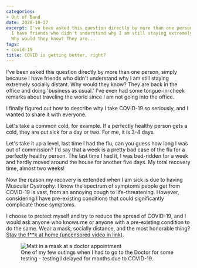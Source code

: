 ```yaml
---
categories:
- Out of Band
date: 2020-10-27
excerpt: I've been asked this question directly by more than one person, simply because
  I have friends who didn't understand why I am still staying extremely socially distant.
  Why would they know? They are...
tags:
- covid-19
title: COVID is getting better, right?
---
```


I've been asked this question directly by more than one person, simply because I have friends who didn't understand why I am still staying extremely socially distant. Why would they know? They are back in the office and doing 'business as usual.' I've even had some tongue-in-cheek remarks about traveling the world since I am not going into the office.

I finally figured out how to describe why I take COVID-19 so seriously, and I wanted to share it with everyone.

Let's take a common cold, for example. If a perfectly healthy person gets a cold, they are out sick for a day or two. For me, it is 3-4 days.

Let's take it up a level, last time I had the flu, can you guess how long I was out of commission? I'd say that a week is a pretty bad case of the flu for a perfectly healthy person. The last time I had it, I was bed-ridden for a week and hardly moved around the house for another five days. My total recovery time, almost two weeks!

Now the reason my recovery is extended when I am sick is due to having Muscular Dystrophy. I know the spectrum of symptoms people get from COVID-19 is vast, from an annoying cough to life-threatening. However, considering I have pre-existing conditions that could significantly complicate those symptoms.

I choose to protect myself and try to reduce the spread of COVID-19, and I would ask anyone who knows me or anyone with a pre-existing condition to do the same. Wear a mask, socially distance, and the most honorable thing? [Stay the f\*\*k at home (uncensored video in link)](https://www.youtube.com/watch?v=U_Vg_9jDuX8).

<figure class="aligncenter">
  <img src="{{ site.baseurl }}/assets/img/20200925_153629943_iOS-576x1024.jpg" alt="Matt in a mask at a doctor appointment">
  <figcaption>One of my few outings when I had to go to the Doctor for some testing - testing I delayed for months due to COVID-19.</figcaption>
</figure>
